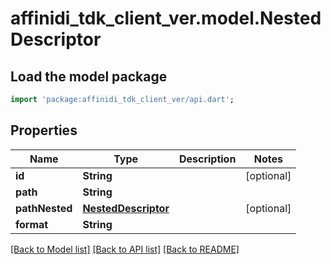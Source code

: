 # affinidi_tdk_client_ver.model.NestedDescriptor

## Load the model package

```dart
import 'package:affinidi_tdk_client_ver/api.dart';
```

## Properties

| Name           | Type                                        | Description | Notes      |
| -------------- | ------------------------------------------- | ----------- | ---------- |
| **id**         | **String**                                  |             | [optional] |
| **path**       | **String**                                  |             |
| **pathNested** | [**NestedDescriptor**](NestedDescriptor.md) |             | [optional] |
| **format**     | **String**                                  |             |

[[Back to Model list]](../README.md#documentation-for-models) [[Back to API list]](../README.md#documentation-for-api-endpoints) [[Back to README]](../README.md)
